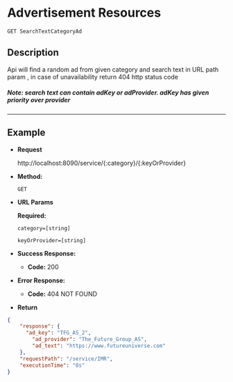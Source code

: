 # Advertisement Resources

    GET SearchTextCategoryAd

## Description
Api will find a random ad from given category and search text in URL path param , in case of unavailability return 404 http status code

##### Note: search text can contain adKey or adProvider. adKey has given priority over provider

***

## Example
* **Request**

    http://localhost:8090/service/{:category}/{:keyOrProvider}
    

* **Method:**

  `GET`
  
*  **URL Params**

   **Required:**
 
      `category=[string]`
      
      `keyOrProvider=[string]`

* **Success Response:**

  * **Code:** 200 <br />
 
* **Error Response:**

  * **Code:** 404 NOT FOUND <br />
    
* **Return** 
``` json
{
    "response": {
      "ad_key": "TFG_AS_2",
        "ad_provider": "The_Future_Group_AS",
        "ad_text": "https://www.futureuniverse.com"
    },
    "requestPath": "/service/IMR",
    "executionTime": "0s"
}
